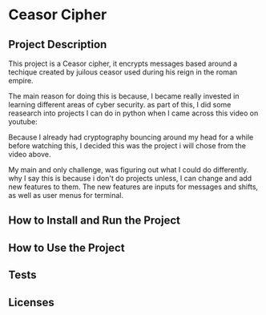 # Ceasor Cipher

## Project Description

This project is a Ceasor cipher, it encrypts messages based around a techique created by juilous ceasor used during his reign in the roman empire.

The main reason for doing this is because, I became really invested in learning different areas of cyber security. as part of this, I did some reasearch into projects I can do in python when I came across this video on youtube:


Because I already had cryptography bouncing around my head for a while before watching this, I decided this was the project i will chose from the video above. 

My main and only challenge, was figuring out what I could do differently. why I say this is because i don't do projects unless, I can change and add new features to them. The new features are inputs for messages and shifts, as well as user menus for terminal.

## How to Install and Run the Project

## How to Use the Project

## Tests

## Licenses